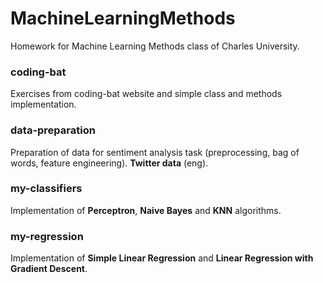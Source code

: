 # MachineLearningMethods
Homework for Machine Learning Methods class of Charles University.

### coding-bat

Exercises from coding-bat website and simple class and methods implementation. 

### data-preparation

Preparation of data for sentiment analysis task (preprocessing, bag of words, feature engineering). **Twitter data** (eng).

### my-classifiers

Implementation of **Perceptron**, **Naive Bayes** and **KNN** algorithms.

### my-regression

Implementation of **Simple Linear Regression** and **Linear Regression with Gradient Descent**.
